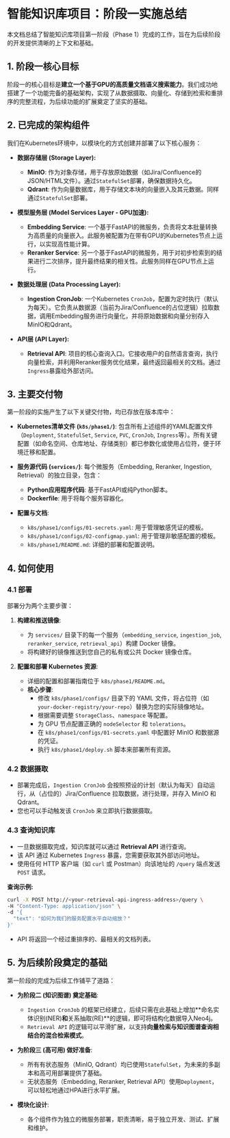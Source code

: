# 智能知识库项目：阶段一实施总结

本文档总结了智能知识库项目第一阶段（Phase 1）完成的工作，旨在为后续阶段的开发提供清晰的上下文和基础。

## 1. 阶段一核心目标

阶段一的核心目标是**建立一个基于GPU的高质量文档语义搜索能力**。我们成功地搭建了一个功能完备的基础架构，实现了从数据摄取、向量化、存储到检索和重排序的完整流程，为后续功能的扩展奠定了坚实的基础。

## 2. 已完成的架构组件

我们在Kubernetes环境中，以模块化的方式创建并部署了以下核心服务：

*   **数据存储层 (Storage Layer):**
    *   **MinIO**: 作为对象存储，用于存放原始数据（如Jira/Confluence的JSON/HTML文件）。通过`StatefulSet`部署，确保数据持久化。
    *   **Qdrant**: 作为向量数据库，用于存储文本块的向量嵌入及其元数据。同样通过`StatefulSet`部署。

*   **模型服务层 (Model Services Layer - GPU加速):**
    *   **Embedding Service**: 一个基于FastAPI的微服务，负责将文本批量转换为高质量的向量嵌入。此服务被配置为在带有GPU的Kubernetes节点上运行，以实现高性能计算。
    *   **Reranker Service**: 另一个基于FastAPI的微服务，用于对初步检索到的结果进行二次排序，提升最终结果的相关性。此服务同样在GPU节点上运行。

*   **数据处理层 (Data Processing Layer):**
    *   **Ingestion CronJob**: 一个Kubernetes `CronJob`，配置为定时执行（默认为每天）。它负责从数据源（当前为Jira/Confluence的占位逻辑）拉取数据，调用Embedding服务进行向量化，并将原始数据和向量分别存入MinIO和Qdrant。

*   **API层 (API Layer):**
    *   **Retrieval API**: 项目的核心查询入口。它接收用户的自然语言查询，执行向量检索，并利用Reranker服务优化结果，最终返回最相关的文档。通过`Ingress`暴露给外部访问。

## 3. 主要交付物

第一阶段的实施产生了以下关键交付物，均已存放在版本库中：

*   **Kubernetes清单文件 (`k8s/phase1/`)**: 包含所有上述组件的YAML配置文件（`Deployment`, `StatefulSet`, `Service`, `PVC`, `CronJob`, `Ingress`等）。所有关键配置（如命名空间、仓库地址、存储类别）都已参数化或使用占位符，便于环境迁移和配置。

*   **服务源代码 (`services/`)**: 每个微服务（Embedding, Reranker, Ingestion, Retrieval）的独立目录，包含：
    *   **Python应用程序代码**: 基于FastAPI或纯Python脚本。
    *   **Dockerfile**: 用于将每个服务容器化。

*   **配置与文档**: 
    *   `k8s/phase1/configs/01-secrets.yaml`: 用于管理敏感凭证的模板。
    *   `k8s/phase1/configs/02-configmap.yaml`: 用于管理非敏感配置的模板。
    *   `k8s/phase1/README.md`: 详细的部署和配置说明。

## 4. 如何使用

### 4.1 部署

部署分为两个主要步骤：

1.  **构建和推送镜像**:
    *   为 `services/` 目录下的每一个服务（`embedding_service`, `ingestion_job`, `reranker_service`, `retrieval_api`）构建 Docker 镜像。
    *   将构建好的镜像推送到您自己的私有或公共 Docker 镜像仓库。

2.  **配置和部署 Kubernetes 资源**:
    *   详细的配置和部署指南位于 `k8s/phase1/README.md`。
    *   **核心步骤**:
        *   修改 `k8s/phase1/configs/` 目录下的 YAML 文件，将占位符（如 `your-docker-registry/your-repo`）替换为您的实际镜像地址。
        *   根据需要调整 `StorageClass`、`namespace` 等配置。
        *   为 GPU 节点配置正确的 `nodeSelector` 和 `tolerations`。
        *   在 `k8s/phase1/configs/01-secrets.yaml` 中配置好 MinIO 和数据源的凭证。
        *   执行 `k8s/phase1/deploy.sh` 脚本来部署所有资源。

### 4.2 数据摄取

*   部署完成后，`Ingestion CronJob` 会按照预设的计划（默认为每天）自动运行，从（占位的）Jira/Confluence 拉取数据，进行处理，并存入 MinIO 和 Qdrant。
*   您也可以手动触发该 `CronJob` 来立即执行数据摄取。

### 4.3 查询知识库

*   一旦数据摄取完成，知识库就可以通过 **Retrieval API** 进行查询。
*   该 API 通过 Kubernetes `Ingress` 暴露，您需要获取其外部访问地址。
*   使用任何 HTTP 客户端（如 `curl` 或 Postman）向该地址的 `/query` 端点发送 `POST` 请求。

**查询示例:**

```bash
curl -X POST http://<your-retrieval-api-ingress-address>/query \
-H "Content-Type: application/json" \
-d '{
  "text": "如何为我们的服务配置水平自动缩放？"
}'
```

*   API 将返回一个经过重排序的、最相关的文档列表。

## 5. 为后续阶段奠定的基础

第一阶段的完成为后续工作铺平了道路：

*   **为阶段二 (知识图谱) 奠定基础**: 
    *   `Ingestion CronJob` 的框架已经建立，后续只需在此基础上增加**命名实体识别(NER)**和**关系抽取(RE)**的逻辑，即可将结构化数据导入Neo4j。
    *   `Retrieval API` 的逻辑可以平滑扩展，以支持**向量检索与知识图谱查询相结合的混合检索模式**。

*   **为阶段三 (高可用) 做好准备**: 
    *   所有有状态服务（MinIO, Qdrant）均已使用`StatefulSet`，为未来的多副本和高可用部署提供了基础。
    *   无状态服务（Embedding, Reranker, Retrieval API）使用`Deployment`，可以轻松地通过HPA进行水平扩展。

*   **模块化设计**: 
    *   各个组件作为独立的微服务部署，职责清晰，易于独立开发、测试、扩展和维护。